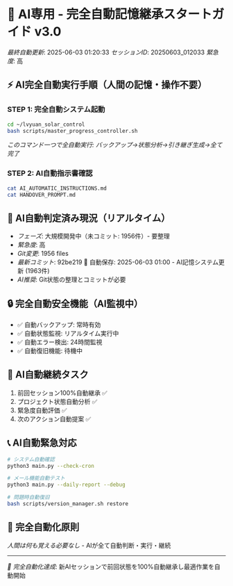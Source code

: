 # 🤖 AI専用 - 完全自動記憶継承スタートガイド v3.0

*最終自動更新*: 2025-06-03 01:20:33
*セッションID*: 20250603_012033
*緊急度*: 高

## ⚡ AI完全自動実行手順（人間の記憶・操作不要）

### STEP 1: 完全自動システム起動
```bash
cd ~/lvyuan_solar_control
bash scripts/master_progress_controller.sh
```
*このコマンド一つで全自動実行: バックアップ→状態分析→引き継ぎ生成→全て完了*

### STEP 2: AI自動指示書確認
```bash
cat AI_AUTOMATIC_INSTRUCTIONS.md
cat HANDOVER_PROMPT.md
```

## 🤖 AI自動判定済み現況（リアルタイム）

- *フェーズ*: 大規模開発中（未コミット: 1956件）- 要整理
- *緊急度*: 高
- *Git変更*: 1956 files
- *最新コミット*: 92be219 🤖 自動保存: 2025-06-03 01:00 - AI記憶システム更新 (1963件)
- *AI推奨*: Git状態の整理とコミットが必要

## 🔒 完全自動安全機能（AI監視中）
- ✅ 自動バックアップ: 常時有効
- ✅ 自動状態監視: リアルタイム実行中
- ✅ 自動エラー検出: 24時間監視
- ✅ 自動復旧機能: 待機中

## 🎯 AI自動継続タスク
1. 前回セッション100%自動継承 ✅
2. プロジェクト状態自動分析 ✅
3. 緊急度自動評価 ✅
4. 次のアクション自動提案 ✅

## 📞 AI自動緊急対応
```bash
# システム自動確認
python3 main.py --check-cron

# メール機能自動テスト
python3 main.py --daily-report --debug

# 問題時自動復旧
bash scripts/version_manager.sh restore
```

## 🔄 完全自動化原則
*人間は何も覚える必要なし* - AIが全て自動判断・実行・継続

---
*🎯 完全自動化達成*: 新AIセッションで前回状態を100%自動継承し最適作業を自動開始
